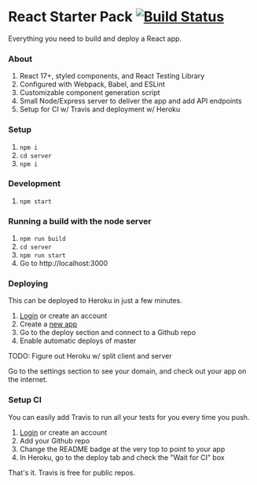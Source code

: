 # React Starter Pack [![Build Status](https://travis-ci.com/bpb27/react-starter-kit.svg?branch=master)](https://travis-ci.com/bpb27/react-starter-kit)
Everything you need to build and deploy a React app.

### About
1. React 17+, styled components, and React Testing Library
2. Configured with Webpack, Babel, and ESLint
3. Customizable component generation script
4. Small Node/Express server to deliver the app and add API endpoints
5. Setup for CI w/ Travis and deployment w/ Heroku

### Setup
1. `npm i`
2. `cd server`
3. `npm i`

### Development
1. `npm start`

### Running a build with the node server
1. `npm run build`
2. `cd server`
3. `npm run start`
4. Go to http://localhost:3000

### Deploying
This can be deployed to Heroku in just a few minutes.

1. [Login](https://id.heroku.com/login) or create an account
2. Create a [new app](https://dashboard.heroku.com/apps)
3. Go to the deploy section and connect to a Github repo
4. Enable automatic deploys of master

TODO: Figure out Heroku w/ split client and server

Go to the settings section to see your domain, and check out your app on the internet.

### Setup CI
You can easily add Travis to run all your tests for you every time you push.

1. [Login](https://travis-ci.com/) or create an account
2. Add your Github repo
3. Change the README badge at the very top to point to your app
4. In Heroku, go to the deploy tab and check the "Wait for CI" box

That's it. Travis is free for public repos.
